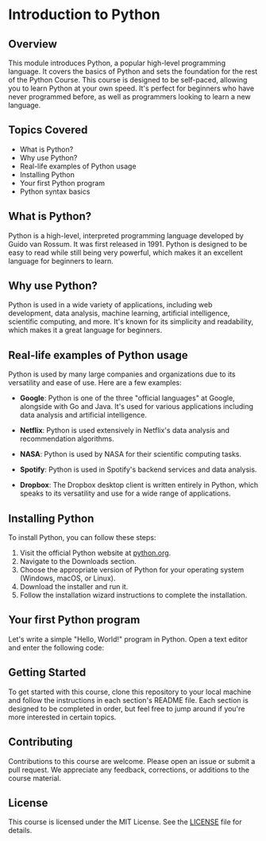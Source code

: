 # Introduction to Python

## Overview

This module introduces Python, a popular high-level programming language. It covers the basics of Python and sets the foundation for the rest of the Python Course. This course is designed to be self-paced, allowing you to learn Python at your own speed. It's perfect for beginners who have never programmed before, as well as programmers looking to learn a new language.

## Topics Covered

- What is Python?
- Why use Python?
- Real-life examples of Python usage
- Installing Python
- Your first Python program
- Python syntax basics

## What is Python?

Python is a high-level, interpreted programming language developed by Guido van Rossum. It was first released in 1991. Python is designed to be easy to read while still being very powerful, which makes it an excellent language for beginners to learn.

## Why use Python?

Python is used in a wide variety of applications, including web development, data analysis, machine learning, artificial intelligence, scientific computing, and more. It's known for its simplicity and readability, which makes it a great language for beginners.

## Real-life examples of Python usage

Python is used by many large companies and organizations due to its versatility and ease of use. Here are a few examples:

- **Google**: Python is one of the three "official languages" at Google, alongside with Go and Java. It's used for various applications including data analysis and artificial intelligence.

- **Netflix**: Python is used extensively in Netflix's data analysis and recommendation algorithms.

- **NASA**: Python is used by NASA for their scientific computing tasks.

- **Spotify**: Python is used in Spotify's backend services and data analysis.

- **Dropbox**: The Dropbox desktop client is written entirely in Python, which speaks to its versatility and use for a wide range of applications.

## Installing Python

To install Python, you can follow these steps:

1. Visit the official Python website at [python.org](https://www.python.org).
2. Navigate to the Downloads section.
3. Choose the appropriate version of Python for your operating system (Windows, macOS, or Linux).
4. Download the installer and run it.
5. Follow the installation wizard instructions to complete the installation.

## Your first Python program

Let's write a simple "Hello, World!" program in Python. Open a text editor and enter the following code:

## Getting Started

To get started with this course, clone this repository to your local machine and follow the instructions in each section's README file. Each section is designed to be completed in order, but feel free to jump around if you're more interested in certain topics.

## Contributing

Contributions to this course are welcome. Please open an issue or submit a pull request. We appreciate any feedback, corrections, or additions to the course material.

## License

This course is licensed under the MIT License. See the [LICENSE](./LICENSE) file for details.
